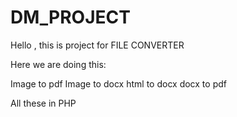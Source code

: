 # DM_PROJECT

Hello , this is project for FILE CONVERTER

Here we are doing this:

Image to pdf
Image to docx
html to docx
docx to pdf

All these in PHP

